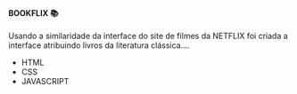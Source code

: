#### BOOKFLIX :books:

Usando a similaridade da interface do site de filmes da NETFLIX foi criada a interface atribuindo livros da literatura clássica....

* HTML
* CSS
* JAVASCRIPT